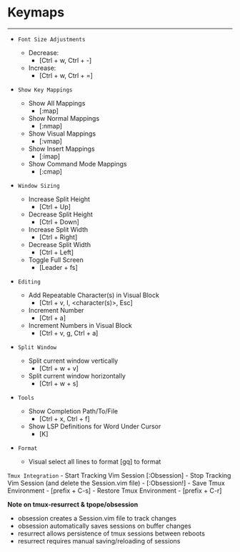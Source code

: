 # Keymaps

---

- `Font Size Adjustments`
    - Decrease:
        - [Ctrl + w, Ctrl + -]
    - Increase:
        - [Ctrl + w, Ctrl + =]

- `Show Key Mappings`
    - Show All Mappings
        - [:map]
    - Show Normal Mappings
        - [:nmap]
    - Show Visual Mappings
        - [:vmap]
    - Show Insert Mappings
        - [:imap]
    - Show Command Mode Mappings
        - [:cmap]

- `Window Sizing`
    - Increase Split Height
        - [Ctrl + Up]
    - Decrease Split Height
        - [Ctrl + Down]
    - Increase Split Width
        - [Ctrl + Right]
    - Decrease Split Width
        - [Ctrl + Left]
    - Toggle Full Screen
        - [Leader + fs]

- `Editing`
    - Add Repeatable Character(s) in Visual Block
        - [Ctrl + v, I, <character(s)>, Esc]
    - Increment Number
        - [Ctrl + a]
    - Increment Numbers in Visual Block
        - [Ctrl + v, g, Ctrl + a]

- `Split Window`
    - Split current window vertically
        - [Ctrl + w + v]
    - Split current window horizontally
        - [Ctrl + w + s]

- `Tools`
    - Show Completion Path/To/File
        - [Ctrl + x, Ctrl + f]
    - Show LSP Definitions for Word Under Cursor
        - [K]

- `Format`
    - Visual select all lines to format [gq] to format

`Tmux Integration`
    - Start Tracking Vim Session
        [:Obsession]
    - Stop Tracking Vim Session (and delete the Session.vim file)
        - [:Obsession!]
    - Save Tmux Environment
        - [prefix + C-s]
    - Restore Tmux Environment
        - [prefix + C-r]

**Note on tmux-resurrect & tpope/obsession**
- obsession creates a Session.vim file to track changes
- obsession automatically saves sessions on buffer changes
- resurrect allows persistence of tmux sessions between reboots
- resurrect requires manual saving/reloading of sessions










